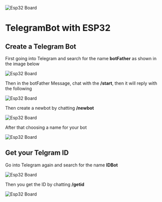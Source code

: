 ![Esp32 Board](https://github.com/Theara-Seng/IOT_ESP32/blob/main/telegram_bot/esp32.jpg)

# TelegramBot with ESP32 

## Create a Telegram Bot

First going into Telegram and search for the name **botFather** as shown in the image below

![Esp32 Board](https://github.com/Theara-Seng/IOT_ESP32/blob/main/telegram_bot/image/botfather.png)

Then in the botFather Message, chat with the **/start**, then it will reply with the following

![Esp32 Board](https://github.com/Theara-Seng/IOT_ESP32/blob/main/telegram_bot/image/start.png)

Then create a newbot by chatting **/newbot**

![Esp32 Board](https://github.com/Theara-Seng/IOT_ESP32/blob/main/telegram_bot/image/newbot.png)

After that choosing a name for your bot

![Esp32 Board](https://github.com/Theara-Seng/IOT_ESP32/blob/main/telegram_bot/image/led_control.png)


## Get your Telgram ID

Go into Telegram again and search for the name **IDBot** 

![Esp32 Board](https://github.com/Theara-Seng/IOT_ESP32/blob/main/telegram_bot/image/idbot.png)

Then you get the ID by chatting **/getid**

![Esp32 Board](https://github.com/Theara-Seng/IOT_ESP32/blob/main/telegram_bot/image/get_id.png)

